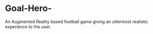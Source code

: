 # Goal-Hero-
An Augmented Reality based football game giving an uttermost realistic experience to the user. 
